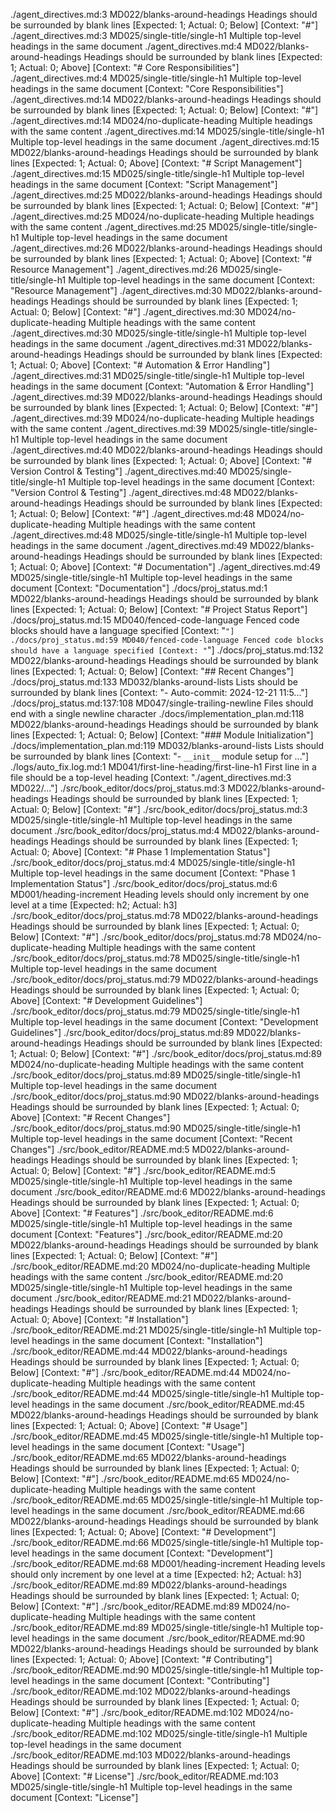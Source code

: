 ./agent_directives.md:3 MD022/blanks-around-headings Headings should be surrounded by blank lines [Expected: 1; Actual: 0; Below] [Context: "#"]
./agent_directives.md:3 MD025/single-title/single-h1 Multiple top-level headings in the same document
./agent_directives.md:4 MD022/blanks-around-headings Headings should be surrounded by blank lines [Expected: 1; Actual: 0; Above] [Context: "# Core Responsibilities"]
./agent_directives.md:4 MD025/single-title/single-h1 Multiple top-level headings in the same document [Context: "Core Responsibilities"]
./agent_directives.md:14 MD022/blanks-around-headings Headings should be surrounded by blank lines [Expected: 1; Actual: 0; Below] [Context: "#"]
./agent_directives.md:14 MD024/no-duplicate-heading Multiple headings with the same content
./agent_directives.md:14 MD025/single-title/single-h1 Multiple top-level headings in the same document
./agent_directives.md:15 MD022/blanks-around-headings Headings should be surrounded by blank lines [Expected: 1; Actual: 0; Above] [Context: "# Script Management"]
./agent_directives.md:15 MD025/single-title/single-h1 Multiple top-level headings in the same document [Context: "Script Management"]
./agent_directives.md:25 MD022/blanks-around-headings Headings should be surrounded by blank lines [Expected: 1; Actual: 0; Below] [Context: "#"]
./agent_directives.md:25 MD024/no-duplicate-heading Multiple headings with the same content
./agent_directives.md:25 MD025/single-title/single-h1 Multiple top-level headings in the same document
./agent_directives.md:26 MD022/blanks-around-headings Headings should be surrounded by blank lines [Expected: 1; Actual: 0; Above] [Context: "# Resource Management"]
./agent_directives.md:26 MD025/single-title/single-h1 Multiple top-level headings in the same document [Context: "Resource Management"]
./agent_directives.md:30 MD022/blanks-around-headings Headings should be surrounded by blank lines [Expected: 1; Actual: 0; Below] [Context: "#"]
./agent_directives.md:30 MD024/no-duplicate-heading Multiple headings with the same content
./agent_directives.md:30 MD025/single-title/single-h1 Multiple top-level headings in the same document
./agent_directives.md:31 MD022/blanks-around-headings Headings should be surrounded by blank lines [Expected: 1; Actual: 0; Above] [Context: "# Automation & Error Handling"]
./agent_directives.md:31 MD025/single-title/single-h1 Multiple top-level headings in the same document [Context: "Automation & Error Handling"]
./agent_directives.md:39 MD022/blanks-around-headings Headings should be surrounded by blank lines [Expected: 1; Actual: 0; Below] [Context: "#"]
./agent_directives.md:39 MD024/no-duplicate-heading Multiple headings with the same content
./agent_directives.md:39 MD025/single-title/single-h1 Multiple top-level headings in the same document
./agent_directives.md:40 MD022/blanks-around-headings Headings should be surrounded by blank lines [Expected: 1; Actual: 0; Above] [Context: "# Version Control & Testing"]
./agent_directives.md:40 MD025/single-title/single-h1 Multiple top-level headings in the same document [Context: "Version Control & Testing"]
./agent_directives.md:48 MD022/blanks-around-headings Headings should be surrounded by blank lines [Expected: 1; Actual: 0; Below] [Context: "#"]
./agent_directives.md:48 MD024/no-duplicate-heading Multiple headings with the same content
./agent_directives.md:48 MD025/single-title/single-h1 Multiple top-level headings in the same document
./agent_directives.md:49 MD022/blanks-around-headings Headings should be surrounded by blank lines [Expected: 1; Actual: 0; Above] [Context: "# Documentation"]
./agent_directives.md:49 MD025/single-title/single-h1 Multiple top-level headings in the same document [Context: "Documentation"]
./docs/proj_status.md:1 MD022/blanks-around-headings Headings should be surrounded by blank lines [Expected: 1; Actual: 0; Below] [Context: "# Project Status Report"]
./docs/proj_status.md:15 MD040/fenced-code-language Fenced code blocks should have a language specified [Context: "```"]
./docs/proj_status.md:59 MD040/fenced-code-language Fenced code blocks should have a language specified [Context: "```"]
./docs/proj_status.md:132 MD022/blanks-around-headings Headings should be surrounded by blank lines [Expected: 1; Actual: 0; Below] [Context: "## Recent Changes"]
./docs/proj_status.md:133 MD032/blanks-around-lists Lists should be surrounded by blank lines [Context: "- Auto-commit: 2024-12-21 11:5..."]
./docs/proj_status.md:137:108 MD047/single-trailing-newline Files should end with a single newline character
./docs/implementation_plan.md:118 MD022/blanks-around-headings Headings should be surrounded by blank lines [Expected: 1; Actual: 0; Below] [Context: "### Module Initialization"]
./docs/implementation_plan.md:119 MD032/blanks-around-lists Lists should be surrounded by blank lines [Context: "- `__init__` module setup for ..."]
./logs/auto_fix.log.md:1 MD041/first-line-heading/first-line-h1 First line in a file should be a top-level heading [Context: "./agent_directives.md:3 MD022/..."]
./src/book_editor/docs/proj_status.md:3 MD022/blanks-around-headings Headings should be surrounded by blank lines [Expected: 1; Actual: 0; Below] [Context: "#"]
./src/book_editor/docs/proj_status.md:3 MD025/single-title/single-h1 Multiple top-level headings in the same document
./src/book_editor/docs/proj_status.md:4 MD022/blanks-around-headings Headings should be surrounded by blank lines [Expected: 1; Actual: 0; Above] [Context: "# Phase 1 Implementation Status"]
./src/book_editor/docs/proj_status.md:4 MD025/single-title/single-h1 Multiple top-level headings in the same document [Context: "Phase 1 Implementation Status"]
./src/book_editor/docs/proj_status.md:6 MD001/heading-increment Heading levels should only increment by one level at a time [Expected: h2; Actual: h3]
./src/book_editor/docs/proj_status.md:78 MD022/blanks-around-headings Headings should be surrounded by blank lines [Expected: 1; Actual: 0; Below] [Context: "#"]
./src/book_editor/docs/proj_status.md:78 MD024/no-duplicate-heading Multiple headings with the same content
./src/book_editor/docs/proj_status.md:78 MD025/single-title/single-h1 Multiple top-level headings in the same document
./src/book_editor/docs/proj_status.md:79 MD022/blanks-around-headings Headings should be surrounded by blank lines [Expected: 1; Actual: 0; Above] [Context: "# Development Guidelines"]
./src/book_editor/docs/proj_status.md:79 MD025/single-title/single-h1 Multiple top-level headings in the same document [Context: "Development Guidelines"]
./src/book_editor/docs/proj_status.md:89 MD022/blanks-around-headings Headings should be surrounded by blank lines [Expected: 1; Actual: 0; Below] [Context: "#"]
./src/book_editor/docs/proj_status.md:89 MD024/no-duplicate-heading Multiple headings with the same content
./src/book_editor/docs/proj_status.md:89 MD025/single-title/single-h1 Multiple top-level headings in the same document
./src/book_editor/docs/proj_status.md:90 MD022/blanks-around-headings Headings should be surrounded by blank lines [Expected: 1; Actual: 0; Above] [Context: "# Recent Changes"]
./src/book_editor/docs/proj_status.md:90 MD025/single-title/single-h1 Multiple top-level headings in the same document [Context: "Recent Changes"]
./src/book_editor/README.md:5 MD022/blanks-around-headings Headings should be surrounded by blank lines [Expected: 1; Actual: 0; Below] [Context: "#"]
./src/book_editor/README.md:5 MD025/single-title/single-h1 Multiple top-level headings in the same document
./src/book_editor/README.md:6 MD022/blanks-around-headings Headings should be surrounded by blank lines [Expected: 1; Actual: 0; Above] [Context: "# Features"]
./src/book_editor/README.md:6 MD025/single-title/single-h1 Multiple top-level headings in the same document [Context: "Features"]
./src/book_editor/README.md:20 MD022/blanks-around-headings Headings should be surrounded by blank lines [Expected: 1; Actual: 0; Below] [Context: "#"]
./src/book_editor/README.md:20 MD024/no-duplicate-heading Multiple headings with the same content
./src/book_editor/README.md:20 MD025/single-title/single-h1 Multiple top-level headings in the same document
./src/book_editor/README.md:21 MD022/blanks-around-headings Headings should be surrounded by blank lines [Expected: 1; Actual: 0; Above] [Context: "# Installation"]
./src/book_editor/README.md:21 MD025/single-title/single-h1 Multiple top-level headings in the same document [Context: "Installation"]
./src/book_editor/README.md:44 MD022/blanks-around-headings Headings should be surrounded by blank lines [Expected: 1; Actual: 0; Below] [Context: "#"]
./src/book_editor/README.md:44 MD024/no-duplicate-heading Multiple headings with the same content
./src/book_editor/README.md:44 MD025/single-title/single-h1 Multiple top-level headings in the same document
./src/book_editor/README.md:45 MD022/blanks-around-headings Headings should be surrounded by blank lines [Expected: 1; Actual: 0; Above] [Context: "# Usage"]
./src/book_editor/README.md:45 MD025/single-title/single-h1 Multiple top-level headings in the same document [Context: "Usage"]
./src/book_editor/README.md:65 MD022/blanks-around-headings Headings should be surrounded by blank lines [Expected: 1; Actual: 0; Below] [Context: "#"]
./src/book_editor/README.md:65 MD024/no-duplicate-heading Multiple headings with the same content
./src/book_editor/README.md:65 MD025/single-title/single-h1 Multiple top-level headings in the same document
./src/book_editor/README.md:66 MD022/blanks-around-headings Headings should be surrounded by blank lines [Expected: 1; Actual: 0; Above] [Context: "# Development"]
./src/book_editor/README.md:66 MD025/single-title/single-h1 Multiple top-level headings in the same document [Context: "Development"]
./src/book_editor/README.md:68 MD001/heading-increment Heading levels should only increment by one level at a time [Expected: h2; Actual: h3]
./src/book_editor/README.md:89 MD022/blanks-around-headings Headings should be surrounded by blank lines [Expected: 1; Actual: 0; Below] [Context: "#"]
./src/book_editor/README.md:89 MD024/no-duplicate-heading Multiple headings with the same content
./src/book_editor/README.md:89 MD025/single-title/single-h1 Multiple top-level headings in the same document
./src/book_editor/README.md:90 MD022/blanks-around-headings Headings should be surrounded by blank lines [Expected: 1; Actual: 0; Above] [Context: "# Contributing"]
./src/book_editor/README.md:90 MD025/single-title/single-h1 Multiple top-level headings in the same document [Context: "Contributing"]
./src/book_editor/README.md:102 MD022/blanks-around-headings Headings should be surrounded by blank lines [Expected: 1; Actual: 0; Below] [Context: "#"]
./src/book_editor/README.md:102 MD024/no-duplicate-heading Multiple headings with the same content
./src/book_editor/README.md:102 MD025/single-title/single-h1 Multiple top-level headings in the same document
./src/book_editor/README.md:103 MD022/blanks-around-headings Headings should be surrounded by blank lines [Expected: 1; Actual: 0; Above] [Context: "# License"]
./src/book_editor/README.md:103 MD025/single-title/single-h1 Multiple top-level headings in the same document [Context: "License"]

